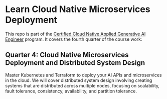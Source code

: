 # Learn Cloud Native Microservices Deployment

This repo is part of the [Certified Cloud Native Applied Generative AI Engineer](https://docs.google.com/document/d/15usu1hkrrRLRjcq_3nCTT-0ljEcgiC44iSdvdqrCprk/edit?usp=sharing) program. It covers the fourth quarter of the course work:

## Quarter 4: Cloud Native Microservices Deployment and Distributed System Design

Master Kubernetes and Terraform to deploy your AI APIs and microservices in the cloud. We will cover distributed system design involving creating systems that are distributed across multiple nodes, focusing on scalability, fault tolerance, consistency, availability, and partition tolerance.
